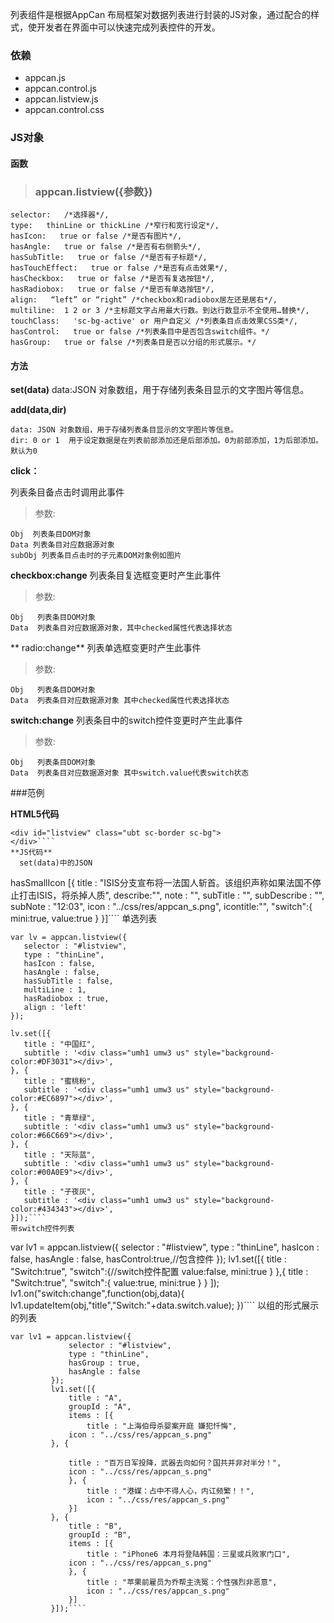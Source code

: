 列表组件是根据AppCan 布局框架对数据列表进行封装的JS对象，通过配合的样式，使开发者在界面中可以快速完成列表控件的开发。
### 依赖
- appcan.js
- appcan.control.js
- appcan.listview.js
- appcan.control.css

### JS对象
 ####  函数
> ### appcan.listview({参数})

    selector:   /*选择器*/, 
    type:   thinLine or thickLine /*窄行和宽行设定*/,  
    hasIcon:   true or false /*是否有图片*/, 
    hasAngle:   true or false /*是否有右侧箭头*/, 
    hasSubTitle:   true or false /*是否有子标题*/, 
    hasTouchEffect:   true or false /*是否有点击效果*/, 
    hasCheckbox:   true or false /*是否有复选按钮*/, 
    hasRadiobox:   true or false /*是否有单选按钮*/, 
    align:   “left” or “right” /*checkbox和radiobox居左还是居右*/, 
    multiline:  1 2 or 3 /*主标题文字占用最大行数。到达行数显示不全使用…替换*/, 
    touchClass:   'sc-bg-active' or 用户自定义 /*列表条目点击效果CSS类*/, 
    hasControl:   true or false /*列表条目中是否包含switch组件。*/ 
    hasGroup:   true or false /*列表条目是否以分组的形式展示。*/ 
	
####   方法
**set(data)**
    data:JSON   对象数组，用于存储列表条目显示的文字图片等信息。 
 

**add(data,dir)**
 
    data: JSON 对象数组，用于存储列表条目显示的文字图片等信息。 
    dir: 0 or 1  用于设定数据是在列表前部添加还是后部添加。0为前部添加，1为后部添加。默认为0
	
**click：**
 
  列表条目备点击时调用此事件
  
> 参数:

    Obj  列表条目DOM对象 
    Data 列表条目对应数据源对象
    subObj 列表条目点击时的子元素DOM对象例如图片 
  
**checkbox:change**
  列表条目复选框变更时产生此事件
> 参数:

    Obj   列表条目DOM对象 
    Data  列表条目对应数据源对象，其中checked属性代表选择状态
  
** radio:change**
  列表单选框变更时产生此事件
> 参数:

    Obj   列表条目DOM对象 
    Data  列表条目对应数据源对象 其中checked属性代表选择状态
  
**switch:change**
  列表条目中的switch控件变更时产生此事件
> 参数:

    Obj   列表条目DOM对象 
    Data  列表条目对应数据源对象 其中switch.value代表switch状态
  
  
###范例

**HTML5代码**
 ````
<div id="listview" class="ubt sc-border sc-bg">
</div>````
**JS代码**
   set(data)中的JSON
   ````
hasSmallIcon
        [{
            title : "ISIS分支宣布将一法国人斩首。该组织声称如果法国不停止打击ISIS，将杀掉人质",
            describe:"",
            note : "",
            subTitle : "",
            subDescribe : "",
            subNote : "12:03",
            icon : "../css/res/appcan_s.png",
            icontitle:"",
            "switch":{
                mini:true,
                value:true
            }
        }]````
   单选列表
   ````
var lv = appcan.listview({
      selector : "#listview",
      type : "thinLine",
      hasIcon : false,
      hasAngle : false,
      hasSubTitle : false,
      multiLine : 1,
      hasRadiobox : true,
      align : 'left'
  });
 
  lv.set([{
      title : "中国红",
      subtitle : '<div class="umh1 umw3 us" style="background-color:#DF3031"></div>',
  }, {
      title : "蜜桃粉",
      subtitle : '<div class="umh1 umw3 us" style="background-color:#EC6897"></div>',
  }, {
      title : "青草绿",
      subtitle : '<div class="umh1 umw3 us" style="background-color:#66C669"></div>',
  }, {
      title : "天际蓝",
      subtitle : '<div class="umh1 umw3 us" style="background-color:#00A0E9"></div>',
  }, {
      title : "子夜灰",
      subtitle : '<div class="umh1 umw3 us" style="background-color:#434343"></div>',
  }]);````
   带switch控件列表
   ````
var lv1 = appcan.listview({
            selector : "#listview",
            type : "thinLine",
            hasIcon : false,
            hasAngle : false,
            hasControl:true,//包含控件
        });
        lv1.set([{
            title : "Switch:true",
            "switch":{//switch控件配置
                value:false,
                mini:true
            }
        },{
            title : "Switch:true",
            "switch":{
                value:true,
                mini:true
            }
        }
]);
        lv1.on("switch:change",function(obj,data){
            lv1.updateItem(obj,"title","Switch:"+data.switch.value);
        })````
   以组的形式展示的列表
   ````
var lv1 = appcan.listview({
	            selector : "#listview",
	            type : "thinLine",
	            hasGroup : true,
	            hasAngle : false
	        });
	        lv1.set([{
	            title : "A",
	            groupId : "A",
	            items : [{
	                title : "上海伯母杀婴案开庭 嫌犯忏悔",
                icon : "../css/res/appcan_s.png"
            }, {
 
                title : "百万日军投降，武器去向如何？国共并非对半分！",
                icon : "../css/res/appcan_s.png"
				}, {
	                title : "港媒：占中不得人心，内讧频繁！！",
	                icon : "../css/res/appcan_s.png"
	            }]
	        }, {
	            title : "B",
	            groupId : "B",
	            items : [{
	                title : "iPhone6 本月将登陆韩国：三星或兵败家门口",
                icon : "../css/res/appcan_s.png"
	            }, {
	                title : "苹果前雇员为乔帮主洗冤：个性强烈非恶意",
	                icon : "../css/res/appcan_s.png"
	            }]
	        }]);````
